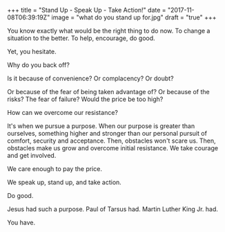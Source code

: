 +++
title = "Stand Up - Speak Up - Take Action!"
date = "2017-11-08T06:39:19Z"
image = "what do you stand up for.jpg"
draft = "true"
+++

You know exactly what would be the right thing to do now. To change a situation to the better. To help, encourage, do good.

Yet, you hesitate.

Why do you back off? 

Is it because of convenience? Or complacency? Or doubt? 

Or because of the fear of being taken advantage of? Or because of the risks? The fear of failure? Would the price be too high?

How can we overcome our resistance?

It's when we pursue a purpose. When our purpose is greater than ourselves, something higher and stronger than our personal pursuit of comfort, security and acceptance. Then, obstacles won't scare us.  Then, obstacles make us grow and overcome initial resistance. We take courage and get involved. 

We care enough to pay the price.

We speak up, stand up, and take action. 

Do good.

Jesus had such a purpose. Paul of Tarsus had. Martin Luther King Jr. had.

You have.
